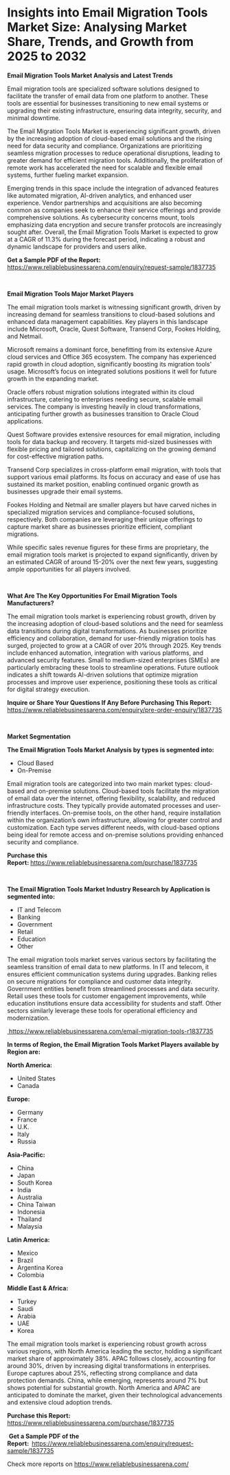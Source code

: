 <p><h1>Insights into Email Migration Tools Market Size: Analysing Market Share, Trends, and Growth from 2025 to 2032</h1></p><p><strong>Email Migration Tools Market Analysis and Latest Trends</strong></p>
<p><p>Email migration tools are specialized software solutions designed to facilitate the transfer of email data from one platform to another. These tools are essential for businesses transitioning to new email systems or upgrading their existing infrastructure, ensuring data integrity, security, and minimal downtime.</p><p>The Email Migration Tools Market is experiencing significant growth, driven by the increasing adoption of cloud-based email solutions and the rising need for data security and compliance. Organizations are prioritizing seamless migration processes to reduce operational disruptions, leading to greater demand for efficient migration tools. Additionally, the proliferation of remote work has accelerated the need for scalable and flexible email systems, further fueling market expansion.</p><p>Emerging trends in this space include the integration of advanced features like automated migration, AI-driven analytics, and enhanced user experience. Vendor partnerships and acquisitions are also becoming common as companies seek to enhance their service offerings and provide comprehensive solutions. As cybersecurity concerns mount, tools emphasizing data encryption and secure transfer protocols are increasingly sought after. Overall, the Email Migration Tools Market is expected to grow at a CAGR of 11.3% during the forecast period, indicating a robust and dynamic landscape for providers and users alike.</p></p>
<p><strong>Get a Sample PDF of the Report:&nbsp;</strong> <a href="https://www.reliablebusinessarena.com/enquiry/request-sample/1837735?utm_campaign=3263&utm_medium=2&utm_source=Github&utm_content=ia&utm_term=09032025&utm_id=email-migration-tools">https://www.reliablebusinessarena.com/enquiry/request-sample/1837735</a></p>
<p>&nbsp;</p>
<p><strong>Email Migration Tools Major Market Players</strong></p>
<p><p>The email migration tools market is witnessing significant growth, driven by increasing demand for seamless transitions to cloud-based solutions and enhanced data management capabilities. Key players in this landscape include Microsoft, Oracle, Quest Software, Transend Corp, Fookes Holding, and Netmail.</p><p>Microsoft remains a dominant force, benefitting from its extensive Azure cloud services and Office 365 ecosystem. The company has experienced rapid growth in cloud adoption, significantly boosting its migration tools' usage. Microsoft’s focus on integrated solutions positions it well for future growth in the expanding market.</p><p>Oracle offers robust migration solutions integrated within its cloud infrastructure, catering to enterprises needing secure, scalable email services. The company is investing heavily in cloud transformations, anticipating further growth as businesses transition to Oracle Cloud applications.</p><p>Quest Software provides extensive resources for email migration, including tools for data backup and recovery. It targets mid-sized businesses with flexible pricing and tailored solutions, capitalizing on the growing demand for cost-effective migration paths.</p><p>Transend Corp specializes in cross-platform email migration, with tools that support various email platforms. Its focus on accuracy and ease of use has sustained its market position, enabling continued organic growth as businesses upgrade their email systems.</p><p>Fookes Holding and Netmail are smaller players but have carved niches in specialized migration services and compliance-focused solutions, respectively. Both companies are leveraging their unique offerings to capture market share as businesses prioritize efficient, compliant migrations.</p><p>While specific sales revenue figures for these firms are proprietary, the email migration tools market is projected to expand significantly, driven by an estimated CAGR of around 15-20% over the next few years, suggesting ample opportunities for all players involved.</p></p>
<p>&nbsp;</p>
<p><strong>What Are The Key Opportunities For Email Migration Tools Manufacturers?</strong></p>
<p><p>The email migration tools market is experiencing robust growth, driven by the increasing adoption of cloud-based solutions and the need for seamless data transitions during digital transformations. As businesses prioritize efficiency and collaboration, demand for user-friendly migration tools has surged, projected to grow at a CAGR of over 20% through 2025. Key trends include enhanced automation, integration with various platforms, and advanced security features. Small to medium-sized enterprises (SMEs) are particularly embracing these tools to streamline operations. Future outlook indicates a shift towards AI-driven solutions that optimize migration processes and improve user experience, positioning these tools as critical for digital strategy execution.</p></p>
<p><strong>Inquire or Share Your Questions If Any Before Purchasing This Report:</strong> <a href="https://www.reliablebusinessarena.com/enquiry/pre-order-enquiry/1837735?utm_campaign=3263&utm_medium=2&utm_source=Github&utm_content=ia&utm_term=09032025&utm_id=email-migration-tools">https://www.reliablebusinessarena.com/enquiry/pre-order-enquiry/1837735</a></p>
<p>&nbsp;</p>
<p><strong>Market Segmentation</strong></p>
<p><strong>The Email Migration Tools Market Analysis by types is segmented into:</strong></p>
<p><ul><li>Cloud Based</li><li>On-Premise</li></ul></p>
<p><p>Email migration tools are categorized into two main market types: cloud-based and on-premise solutions. Cloud-based tools facilitate the migration of email data over the internet, offering flexibility, scalability, and reduced infrastructure costs. They typically provide automated processes and user-friendly interfaces. On-premise tools, on the other hand, require installation within the organization’s own infrastructure, allowing for greater control and customization. Each type serves different needs, with cloud-based options being ideal for remote access and on-premise solutions providing enhanced security and compliance.</p></p>
<p><strong>Purchase this Report:&nbsp;</strong><a href="https://www.reliablebusinessarena.com/purchase/1837735?utm_campaign=3263&utm_medium=2&utm_source=Github&utm_content=ia&utm_term=09032025&utm_id=email-migration-tools">https://www.reliablebusinessarena.com/purchase/1837735</a></p>
<p>&nbsp;</p>
<p><strong>The Email Migration Tools Market Industry Research by Application is segmented into:</strong></p>
<p><ul><li>IT and Telecom</li><li>Banking</li><li>Government</li><li>Retail</li><li>Education</li><li>Other</li></ul></p>
<p><p>The email migration tools market serves various sectors by facilitating the seamless transition of email data to new platforms. In IT and telecom, it ensures efficient communication systems during upgrades. Banking relies on secure migrations for compliance and customer data integrity. Government entities benefit from streamlined processes and data security. Retail uses these tools for customer engagement improvements, while education institutions ensure data accessibility for students and staff. Other sectors similarly leverage these tools for operational efficiency and modernization.</p></p>
<p><a href="https://www.reliablebusinessarena.com/email-migration-tools-r1837735?utm_campaign=3263&utm_medium=2&utm_source=Github&utm_content=ia&utm_term=09032025&utm_id=email-migration-tools">&nbsp;https://www.reliablebusinessarena.com/email-migration-tools-r1837735</a></p>
<p><strong>In terms of Region, the Email Migration Tools Market Players available by Region are:</strong></p>
<p>
    <p> <strong> North America: </strong>
        <ul>
            <li>United States</li>
            <li>Canada</li>
        </ul>
        </p> 
    <p> <strong> Europe: </strong>
        <ul>
            <li>Germany</li>
            <li>France</li>
            <li>U.K.</li>
            <li>Italy</li>
            <li>Russia</li>
        </ul>
        </p> 
    <p> <strong> Asia-Pacific: </strong>
        <ul>
            <li>China</li>
            <li>Japan</li>
            <li>South Korea</li>
            <li>India</li>
            <li>Australia</li>
            <li>China Taiwan</li>
            <li>Indonesia</li>
            <li>Thailand</li>
            <li>Malaysia</li>
        </ul>
        </p> 
    <p> <strong> Latin America: </strong>
        <ul>
            <li>Mexico</li>
            <li>Brazil</li>
            <li>Argentina Korea</li>
            <li>Colombia</li>
        </ul>
        </p> 
    <p> <strong> Middle East & Africa: </strong>
        <ul>
            <li>Turkey</li>
            <li>Saudi</li>
            <li>Arabia</li>
            <li>UAE</li>
            <li>Korea</li>
        </ul>
    </p>
    </p>
<p><p>The email migration tools market is experiencing robust growth across various regions, with North America leading the sector, holding a significant market share of approximately 38%. APAC follows closely, accounting for around 30%, driven by increasing digital transformations in enterprises. Europe captures about 25%, reflecting strong compliance and data protection demands. China, while emerging, represents around 7% but shows potential for substantial growth. North America and APAC are anticipated to dominate the market, given their technological advancements and extensive cloud adoption trends.</p></p>
<p><strong>Purchase this Report: </strong><a href="https://www.reliablebusinessarena.com/purchase/1837735?utm_campaign=3263&utm_medium=2&utm_source=Github&utm_content=ia&utm_term=09032025&utm_id=email-migration-tools">https://www.reliablebusinessarena.com/purchase/1837735</a></p>
<p>&nbsp;<strong>Get a Sample PDF of the Report:&nbsp;&nbsp;</strong><a href="https://www.reliablebusinessarena.com/enquiry/request-sample/1837735?utm_campaign=3263&utm_medium=2&utm_source=Github&utm_content=ia&utm_term=09032025&utm_id=email-migration-tools">https://www.reliablebusinessarena.com/enquiry/request-sample/1837735</a></p>
<p><strong></strong></p>
<p>Check more reports on <a href="https://www.reliablebusinessarena.com/?utm_campaign=3263&utm_medium=2&utm_source=Github&utm_content=ia&utm_term=09032025&utm_id=email-migration-tools">https://www.reliablebusinessarena.com/</a></p>